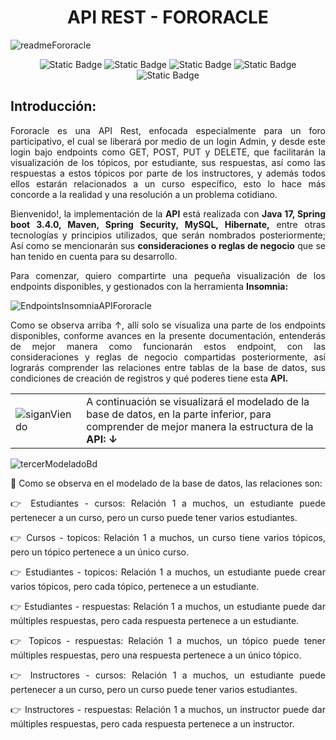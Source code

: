 <h1 align="center">API REST - FORORACLE</h1>

![readmeFororacle](https://github.com/user-attachments/assets/5d7be095-0a61-46c3-a953-087bda6d175f)

<p align="center">
<img alt="Static Badge" src="https://img.shields.io/badge/Release%20date-Diciembre%202024-green">
<img alt="Static Badge" src="https://img.shields.io/badge/Status-En%20constante%20desarrollo-green">
<img alt="Static Badge" src="https://img.shields.io/badge/Project%20version-1.0-blue">
<img alt="Static Badge" src="https://img.shields.io/badge/Java%20version-17.0-blue">
<img alt="Static Badge" src="https://img.shields.io/badge/Spring%20version-3.4.0-blue">
</p>

<h2>Introducción:</h2>
<p align="justify">
  Fororacle es una API Rest, enfocada especialmente para un foro participativo, el cual se liberará por medio de un login Admin, y desde este login
  bajo endpoints como GET, POST, PUT y DELETE, que facilitarán la visualización de los tópicos, por estudiante, sus respuestas, así como las respuestas
  a estos tópicos por parte de los instructores, y además todos ellos estarán relacionados a un curso específico, esto lo hace más concorde a la realidad
  y una resolución a un problema cotidiano.
</p>
<p align="justify">
Bienvenido!, la implementación de la <b>API</b> está realizada con <b>Java 17, Spring boot 3.4.0, Maven, Spring Security, MySQL, Hibernate,</b> entre otras tecnologías y principios
utilizados, que serán nombrados posteriormente; Así como se mencionarán sus <b>consideraciones o reglas de negocio</b> que se han tenido en cuenta para su desarrollo.
</p>
<p align="justify">Para comenzar, quiero compartirte una pequeña visualización de los endpoints disponibles, y gestionados con la herramienta <b>Insomnia:</b></p>

![EndpointsInsomniaAPIFororacle](https://github.com/user-attachments/assets/d4b1e741-e468-4a5c-a94c-a0ca458e39da)

<p align="justify">Como se observa arriba ↑, allí solo se visualiza una parte de los endpoints disponibles, conforme avances en la presente documentación, entenderás de mejor manera
como funcionarán estos endpoint, con las consideraciones y reglas de negocio compartidas posteriormente, así lograrás comprender las relaciones entre tablas de la base de datos,
sus condiciones de creación de registros y qué poderes tiene esta <b>API.</b></p>

<p align="justify">
  <table>
    <tr>
      <td><img src="https://github.com/user-attachments/assets/fe1fe25f-31aa-4c05-98f9-4de5404b2ce7" alt="siganViendo" /></td>
      <td>A continuación se visualizará el modelado de la base de datos, en la parte inferior, para comprender de mejor manera la estructura de la <b>API: ↓</b></td>
    </tr>
  </table>
</p>

![tercerModeladoBd](https://github.com/user-attachments/assets/f045c586-2501-4115-8ff9-957c7358d50d)


<p align="justify">
🧱 Como se observa en el modelado de la base de datos, las relaciones son: 
</p>
<p align="justify">  👉 Estudiantes - cursos: Relación 1 a muchos, un estudiante puede pertenecer a un curso, pero un curso puede tener varios estudiantes. </p>
<p align="justify">  👉 Cursos - topicos: Relación 1 a muchos, un curso tiene varios tópicos, pero un tópico pertenece a un único curso.</p>
<p align="justify">  👉 Estudiantes - topicos: Relación 1 a muchos, un estudiante puede crear varios tópicos, pero cada tópico, pertenece a un estudiante.</p>
<p align="justify">  👉 Estudiantes - respuestas: Relación 1 a muchos, un estudiante puede dar múltiples respuestas, pero cada respuesta pertenece a un estudiante.</p>
<p align="justify">  👉 Topicos - respuestas: Relación 1 a muchos, un tópico puede tener múltiples respuestas, pero una respuesta pertenece a un único tópico.</p>
<p align="justify">  👉 Instructores - cursos: Relación 1 a muchos, un estudiante puede pertenecer a un curso, pero un curso puede tener varios estudiantes.</p>
<p align="justify">  👉 Instructores - respuestas: Relación 1 a muchos, un instructor puede dar múltiples respuestas, pero cada respuesta pertenece a un instructor.</p>







